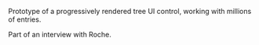Prototype of a progressively rendered tree UI control, working with millions of entries.

Part of an interview with Roche.
